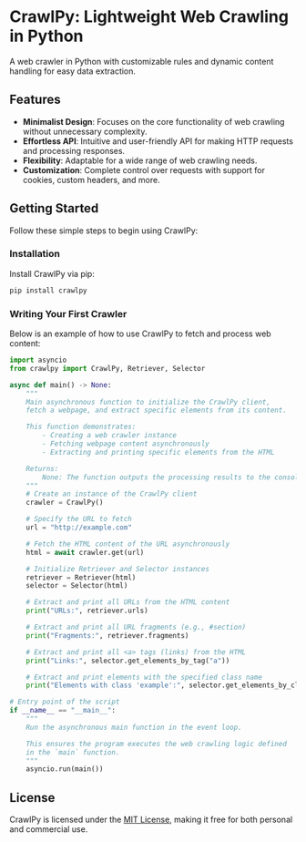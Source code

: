 # CrawlPy: Lightweight Web Crawling in Python

A web crawler in Python with customizable rules and dynamic content handling for easy data extraction.

## Features

- **Minimalist Design**: Focuses on the core functionality of web crawling without unnecessary complexity.
- **Effortless API**: Intuitive and user-friendly API for making HTTP requests and processing responses.
- **Flexibility**: Adaptable for a wide range of web crawling needs.
- **Customization**: Complete control over requests with support for cookies, custom headers, and more.

## Getting Started

Follow these simple steps to begin using CrawlPy:

### Installation

Install CrawlPy via pip:

```bash
pip install crawlpy
```

### Writing Your First Crawler

Below is an example of how to use CrawlPy to fetch and process web content:

```python
import asyncio
from crawlpy import CrawlPy, Retriever, Selector

async def main() -> None:
    """
    Main asynchronous function to initialize the CrawlPy client,
    fetch a webpage, and extract specific elements from its content.

    This function demonstrates:
        - Creating a web crawler instance
        - Fetching webpage content asynchronously
        - Extracting and printing specific elements from the HTML

    Returns:
        None: The function outputs the processing results to the console.
    """
    # Create an instance of the CrawlPy client
    crawler = CrawlPy()

    # Specify the URL to fetch
    url = "http://example.com"

    # Fetch the HTML content of the URL asynchronously
    html = await crawler.get(url)

    # Initialize Retriever and Selector instances
    retriever = Retriever(html)
    selector = Selector(html)

    # Extract and print all URLs from the HTML content
    print("URLs:", retriever.urls)

    # Extract and print all URL fragments (e.g., #section)
    print("Fragments:", retriever.fragments)

    # Extract and print all <a> tags (links) from the HTML
    print("Links:", selector.get_elements_by_tag("a"))

    # Extract and print elements with the specified class name
    print("Elements with class 'example':", selector.get_elements_by_classification("example"))

# Entry point of the script
if __name__ == "__main__":
    """
    Run the asynchronous main function in the event loop.

    This ensures the program executes the web crawling logic defined
    in the `main` function.
    """
    asyncio.run(main())
```

## License

CrawlPy is licensed under the [MIT License](LICENSE), making it free for both personal and commercial use.
